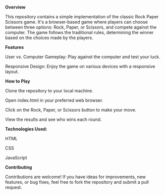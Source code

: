 **Overview**

This repository contains a simple implementation of the classic Rock Paper Scissors game. It's a browser-based game where players can choose between three options: Rock, Paper, or Scissors, and compete against the computer. The game follows the traditional rules, determining the winner based on the choices made by the players.

**Features**

User vs. Computer Gameplay: Play against the computer and test your luck.

Responsive Design: Enjoy the game on various devices with a responsive layout.

**How to Play**

Clone the repository to your local machine.

Open index.html in your preferred web browser.

Click on the Rock, Paper, or Scissors button to make your move.

View the results and see who wins each round.

**Technologies Used:**

HTML

CSS

JavaScript


**Contributing**

Contributions are welcome! If you have ideas for improvements, new features, or bug fixes, feel free to fork the repository and submit a pull request.

